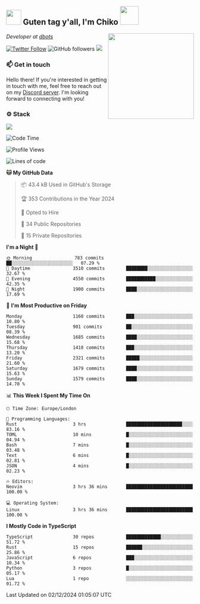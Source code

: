 <h2><img src="https://cdn.discordapp.com/emojis/1100181376730402906.gif?quality=lossless" width="40"> Guten tag y'all, I'm Chiko <img src="https://a.ppy.sh/15907233" width="50"></h2>
<a href="https://cataas.com"><img align='right' src="https://cataas.com/cat" width="230"></a>
<p><em>Developer at <a href="https://github.com/dbotsfun">dbots</a></em></p>

[![Twitter Follow](https://img.shields.io/twitter/follow/chikoxq?label=Follow)](https://twitter.com/intent/follow?screen_name=chikoxq)
![GitHub followers](https://img.shields.io/github/followers/chikof?label=Follow&style=social)
![](https://komarev.com/ghpvc/?username=chikof&color=blue)

### 📫 Get in touch
Hello there! If you're interested in getting in touch with me, feel free to reach out on my [Discord server](https://discord.gg/sejc7TnX6N). I'm looking forward to connecting with you!

### ⚙️ Stack
[![](https://skillicons.dev/icons?i=git,kubernetes,docker,js,ts,cloudflare,css,deno,express,graphql,html,mongodb,nestjs,py,react,apollo,bash,java,lua,nextjs,netlify,nodejs,ps,powershell,rust,neovim,tauri,sentry,postgres,tailwind,prisma,actix,workers)](https://skillicons.dev)

<!--START_SECTION:waka-->
![Code Time](http://img.shields.io/badge/Code%20Time-1%2C951%20hrs%2014%20mins-blue)

![Profile Views](http://img.shields.io/badge/Profile%20Views-0-blue)

![Lines of code](https://img.shields.io/badge/From%20Hello%20World%20I%27ve%20Written-7.7%20million%20lines%20of%20code-blue)

**🐱 My GitHub Data** 

> 📦 43.4 kB Used in GitHub's Storage 
 > 
> 🏆 353 Contributions in the Year 2024
 > 
> 💼 Opted to Hire
 > 
> 📜 34 Public Repositories 
 > 
> 🔑 15 Private Repositories 
 > 
**I'm a Night 🦉** 

```text
🌞 Morning                783 commits         ██░░░░░░░░░░░░░░░░░░░░░░░   07.29 % 
🌆 Daytime                3510 commits        ████████░░░░░░░░░░░░░░░░░   32.67 % 
🌃 Evening                4550 commits        ███████████░░░░░░░░░░░░░░   42.35 % 
🌙 Night                  1900 commits        ████░░░░░░░░░░░░░░░░░░░░░   17.69 % 
```
📅 **I'm Most Productive on Friday** 

```text
Monday                   1160 commits        ███░░░░░░░░░░░░░░░░░░░░░░   10.80 % 
Tuesday                  901 commits         ██░░░░░░░░░░░░░░░░░░░░░░░   08.39 % 
Wednesday                1685 commits        ████░░░░░░░░░░░░░░░░░░░░░   15.68 % 
Thursday                 1418 commits        ███░░░░░░░░░░░░░░░░░░░░░░   13.20 % 
Friday                   2321 commits        █████░░░░░░░░░░░░░░░░░░░░   21.60 % 
Saturday                 1679 commits        ████░░░░░░░░░░░░░░░░░░░░░   15.63 % 
Sunday                   1579 commits        ████░░░░░░░░░░░░░░░░░░░░░   14.70 % 
```


📊 **This Week I Spent My Time On** 

```text
🕑︎ Time Zone: Europe/London

💬 Programming Languages: 
Rust                     3 hrs               █████████████████████░░░░   83.16 % 
TOML                     10 mins             █░░░░░░░░░░░░░░░░░░░░░░░░   04.94 % 
Bash                     7 mins              █░░░░░░░░░░░░░░░░░░░░░░░░   03.48 % 
Text                     6 mins              █░░░░░░░░░░░░░░░░░░░░░░░░   02.81 % 
JSON                     4 mins              █░░░░░░░░░░░░░░░░░░░░░░░░   02.23 % 

🔥 Editors: 
Neovim                   3 hrs 36 mins       █████████████████████████   100.00 % 

💻 Operating System: 
Linux                    3 hrs 36 mins       █████████████████████████   100.00 % 
```

**I Mostly Code in TypeScript** 

```text
TypeScript               30 repos            █████████████░░░░░░░░░░░░   51.72 % 
Rust                     15 repos            ██████░░░░░░░░░░░░░░░░░░░   25.86 % 
JavaScript               6 repos             ███░░░░░░░░░░░░░░░░░░░░░░   10.34 % 
Python                   3 repos             █░░░░░░░░░░░░░░░░░░░░░░░░   05.17 % 
Lua                      1 repo              ░░░░░░░░░░░░░░░░░░░░░░░░░   01.72 % 
```




 Last Updated on 02/12/2024 01:05:07 UTC
<!--END_SECTION:waka-->


<!--
<p align="center">
     <a href="https://discord.gg/HhybNhchcC"><img src="https://invidget.switchblade.xyz/sejc7TnX6N" align="center" ><a>
</p> 
-->
